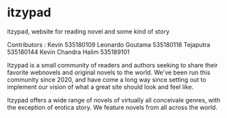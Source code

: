 # itzypad
itzypad, website for reading novel and some kind of story

Contributors :
Kevin 535180109
Leonardo Goutama 535180116
Tejaputra 535180144
Kevin Chandra Halim 535189101

Itzypad is a small community of readers and authors seeking to share their favorite webnovels and original novels to the world. 
We've been run this community since 2020, and have come a long way since setting out to implement our vision of what a great site should look and feel like. 

Itzypad offers a wide range of novels of virtually all conceivale genres, with the exception of erotica story. We feature novels from all across the world.

